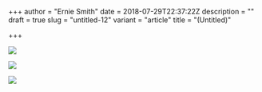 +++
author = "Ernie Smith"
date = 2018-07-29T22:37:22Z
description = ""
draft = true
slug = "untitled-12"
variant = "article"
title = "(Untitled)"

+++

![](https://tedium.imgix.net/2018/07/silkscreen.svg)

![](https://tedium.imgix.net/2018/08/IMG_3755.jpg)

![](https://tedium.imgix.net/2018/08/IMG_3754.jpg)